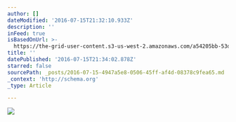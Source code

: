 ```yaml
---
author: []
dateModified: '2016-07-15T21:32:10.933Z'
description: ''
inFeed: true
isBasedOnUrl: >-
  https://the-grid-user-content.s3-us-west-2.amazonaws.com/a54205bb-53d1-4512-8e47-53858f7ed60e.jpg
title: ''
datePublished: '2016-07-15T21:34:02.878Z'
starred: false
sourcePath: _posts/2016-07-15-4947a5e8-0506-45ff-af4d-08378c9fea65.md
_context: 'http://schema.org'
_type: Article

---
```

![](https://the-grid-user-content.s3-us-west-2.amazonaws.com/a54205bb-53d1-4512-8e47-53858f7ed60e.jpg)